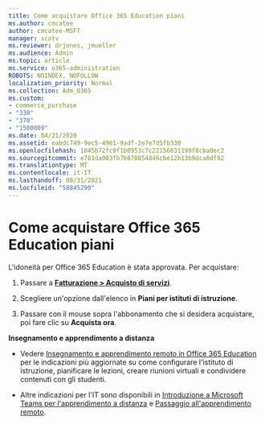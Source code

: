 ```yaml
---
title: Come acquistare Office 365 Education piani
ms.author: cmcatee
author: cmcatee-MSFT
manager: scotv
ms.reviewer: drjones, jmueller
ms.audience: Admin
ms.topic: article
ms.service: o365-administration
ROBOTS: NOINDEX, NOFOLLOW
localization_priority: Normal
ms.collection: Adm_O365
ms.custom:
- commerce_purchase
- "330"
- "370"
- "1500009"
ms.date: 04/21/2020
ms.assetid: eabdc749-9ec5-4961-9adf-2e7e7d5fb330
ms.openlocfilehash: 1845b72fc9f1b0953c7c22156631199f8cba0ec2
ms.sourcegitcommit: e781da003fb7b878854846cbe12b13b9dca8df92
ms.translationtype: MT
ms.contentlocale: it-IT
ms.lasthandoff: 08/31/2021
ms.locfileid: "58845290"
---
```

# <a name="how-to-purchase-office-365-education-plans"></a>Come acquistare Office 365 Education piani

L'idoneità per Office 365 Education è stata approvata.  Per acquistare:

1. Passare a **[Fatturazione > Acquisto di servizi](https://portal.office.com/AdminPortal/Home#/catalog)**.

2. Scegliere un'opzione dall'elenco in **Piani per istituti di istruzione**.

3. Passare con il mouse sopra l'abbonamento che si desidera acquistare, poi fare clic su **Acquista ora**.

**Insegnamento e apprendimento a distanza**

- Vedere [Insegnamento e apprendimento remoto in Office 365 Education](https://support.office.com/article/remote-teaching-and-learning-in-office-365-education-f651ccae-7b65-478b-8366-51bb884025c4) per le indicazioni più aggiornate su come configurare l'istituto di istruzione, pianificare le lezioni, creare riunioni virtuali e condividere contenuti con gli studenti.

- Altre indicazioni per l'IT sono disponibili in [Introduzione a Microsoft Teams per l'apprendimento a distanza](https://docs.microsoft.com/MicrosoftTeams/remote-learning-edu) e [Passaggio all'apprendimento remoto](https://www.microsoft.com/education/remote-learning).
